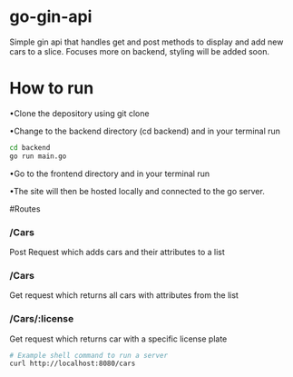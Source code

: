 # go-gin-api

Simple gin api that handles get and post methods to display and add new cars to a slice. Focuses more on backend, styling will be added soon.

# How to run 
•Clone the depository using git clone <repo url>

•Change to the backend directory (cd backend) and in your terminal run 

```bash
cd backend
go run main.go
```


•Go to the frontend directory and in your terminal run 

•The site will then be hosted locally and connected to the go server.

#Routes

<h3>/Cars</h3>
<p>Post Request which adds cars and their attributes to a list</p>

<h3>/Cars</h3>
<p>Get request which returns all cars with attributes from the list</p>

<h3>/Cars/:license</h3>
<p>Get request which returns car with a specific license plate</p>





```bash
# Example shell command to run a server
curl http://localhost:8080/cars
